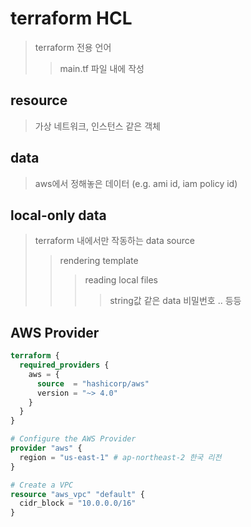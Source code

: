 # terraform HCL

> terraform 전용 언어
>
> > main.tf 파일 내에 작성

## resource

> 가상 네트워크, 인스턴스 같은 객체

## data

> aws에서 정해놓은 데이터 (e.g. ami id, iam policy id)

## local-only data

> terraform 내에서만 작동하는 data source
>
> > rendering template
> >
> > > reading local files
> > >
> > > > string값 같은 data 비밀번호 .. 등등

## AWS Provider

```tf
terraform {
  required_providers {
    aws = {
      source  = "hashicorp/aws"
      version = "~> 4.0"
    }
  }
}

# Configure the AWS Provider
provider "aws" {
  region = "us-east-1" # ap-northeast-2 한국 리전
}

# Create a VPC
resource "aws_vpc" "default" {
  cidr_block = "10.0.0.0/16"
}
```
